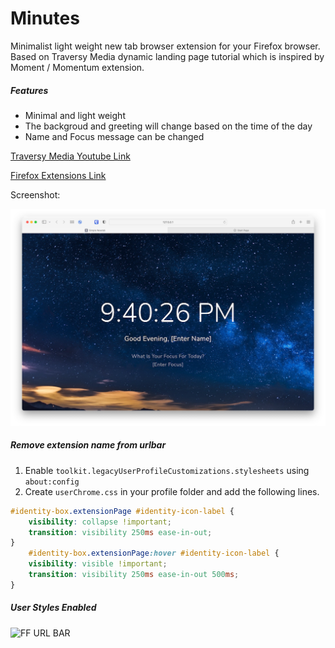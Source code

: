 # Minutes

Minimalist light weight new tab browser extension for your Firefox browser.
 Based on Traversy Media dynamic landing page tutorial which is inspired by Moment / Momentum extension.

##### Features
- Minimal and light weight
- The backgroud and greeting will change based on the time of the day
- Name and Focus message can be changed


[Traversy Media Youtube Link](https://www.youtube.com/watch?v=fSTQzlprGLI)

[Firefox Extensions Link](https://addons.mozilla.org/en-US/firefox/addon/minutes/)

Screenshot:

![Main Screenshot](/images/screenshot1.png?raw=true)

##### Remove extension name from urlbar

1. Enable `toolkit.legacyUserProfileCustomizations.stylesheets` using `about:config` 
2. Create `userChrome.css` in your profile folder and add the following lines.

```css
#identity-box.extensionPage #identity-icon-label {
	visibility: collapse !important;
	transition: visibility 250ms ease-in-out;
}
	#identity-box.extensionPage:hover #identity-icon-label {
	visibility: visible !important;
	transition: visibility 250ms ease-in-out 500ms;
}
```
##### User Styles Enabled
![FF URL BAR](/images/Screenshot-ff-stylesheet?raw=true)
